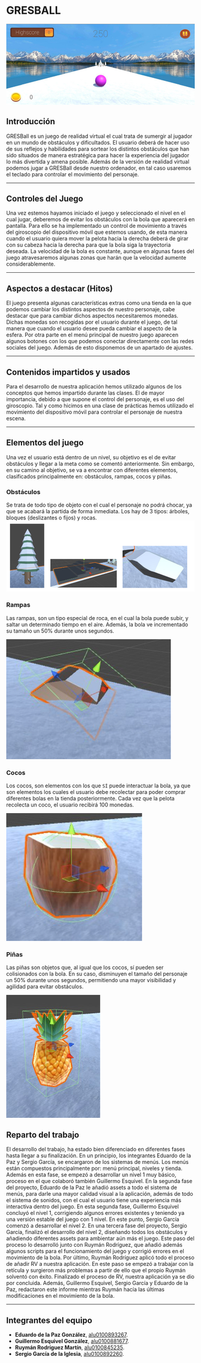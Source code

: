 # GRESBALL
![Imagen no encontrada](imagenes/Imagen5.png)
## Introducción

GRESBall es un juego de realidad virtual el cual trata de sumergir al jugador en un mundo de obstáculos y dificultados. El usuario deberá de hacer uso de sus reflejos y habilidades para sortear los distintos obstáculos que han sido situados de manera estratégica para hacer la experiencia del jugador lo más divertida y amena posible. Además de la versión de realidad virtual podemos jugar a GRESBall desde nuestro ordenador, en tal caso usaremos el teclado para controlar el movimiento del personaje.



---
## Controles del Juego

Una vez estemos hayamos iniciado el juego y seleccionado el nivel en el cual jugar, deberemos de evitar los obstáculos con la bola que aparecerá en pantalla. Para ello se ha implementado un control de movimiento a través del giroscopio del dispositivo móvil que estemos usando, de esta manera cuando el usuario quiera mover la pelota hacia la derecha deberá de girar con su cabeza hacia la derecha para que la bola siga la trayectoria deseada. La velocidad de la bola es constante, aunque en algunas fases del juego atravesaremos algunas zonas que harán que la velocidad aumente considerablemente.

---
## Aspectos a destacar (Hitos)

El juego presenta algunas características extras como una tienda en la que podemos cambiar los distintos aspectos de nuestro personaje, cabe destacar que para cambiar dichos aspectos necesitaremos monedas. Dichas monedas son recogidas por el usuario durante el juego, de tal manera que cuando el usuario desee pueda cambiar el aspecto de la esfera. Por otra parte en el menú principal de nuestro juego aparecen algunos botones con los que podemos conectar directamente con las redes sociales del juego. Además de esto disponemos de un apartado de ajustes.

---
## Contenidos impartidos y usados

Para el desarrollo de nuestra aplicación hemos utilizado algunos de los conceptos que hemos impartido durante las clases. El de mayor importancia, debido a que supone el control del personaje, es el uso del giroscopio. Tal y como hicimos en una clase de prácticas hemos utilizado el movimiento del dispositivo móvil para controlar el personaje de nuestra escena.


---
## Elementos del juego

Una vez el usuario está dentro de un nivel, su objetivo es el de evitar obstáculos y llegar a la meta como se comentó anteriormente. Sin embargo, en su camino al objetivo, se va a encontrar con diferentes elementos, clasificados principalmente en: obstáculos, rampas, cocos y piñas.

### Obstáculos
Se trata de todo tipo de objeto con el cual el personaje no podrá chocar, ya que se acabará la partida de forma inmediata. Los hay de 3 tipos: árboles, bloques (deslizantes o fijos) y rocas.
![Imagen no encontrada](imagenes/imagen1.png)

### Rampas

Las rampas, son un tipo especial de roca, en el cual la bola puede subir, y saltar un determinado tiempo en el aire. Además, la bola ve incrementado su tamaño un 50% durante unos segundos.

![Imagen no encontrada](imagenes/Imagen2.png)

### Cocos
Los cocos, son elementos con los que `SÍ` puede interactuar la bola, ya que son elementos los cuales el usuario debe recolectar para poder comprar diferentes bolas en la tienda posteriormente. Cada vez que la pelota recolecta un coco, el usuario recibirá 100 monedas.

![Imagen no encontrada](imagenes/Imagen3.png)

### Piñas
Las piñas son objetos que, al igual que los cocos, sí pueden ser colisionados con la bola. En su caso, disminuyen el tamaño del personaje un 50% durante unos segundos, permitiendo una mayor visibilidad y agilidad para evitar obstáculos.

![Imagen no encontrada](imagenes/Imagen4.png)


## Reparto del trabajo
El desarrollo del trabajo, ha estado bien diferenciado en diferentes fases hasta llegar a su finalización. En un principio, los integrantes Eduardo de la Paz y Sergio García, se encargaron de los sistemas de menús. Los menús están compuestos principalmente por: menú principal, niveles y tienda. Además en esta fase, se empezó a desarrollar un nivel 1 muy básico, proceso en el que colaboró también Guillermo Esquivel.
En la segunda fase del proyecto, Eduardo de la Paz le añadió assets a todo el sistema de menús, para darle una mayor calidad visual a la aplicación, además de todo el sistema de sonidos, con el cual el usuario tiene una experiencia más interactiva dentro del juego. En esta segunda fase, Guillermo Esquivel concluyó el nivel 1, corrigiendo algunos errores existentes y teniendo ya una versión estable del juego con 1 nivel. En este punto, Sergio García comenzó a desarrollar el nivel 2.
En una tercera fase del proyecto, Sergio García, finalizó el desarrollo del nivel 2, diseñando todos los obstáculos y añadiendo diferentes assets para ambientar aún más el juego. Este paso del proceso lo desarrolló junto con Ruymán Rodríguez, que añadió además algunos scripts para el funcionamiento del juego y corrigió errores en el movimiento de la bola.
Por último, Ruymán Rodríguez aplicó todo el proceso de añadir RV a nuestra aplicación. En este paso se empezó a trabajar con la retícula y surgieron más problemas a partir de ello que el propio Ruymán solventó con éxito. Finalizado el proceso de RV, nuestra aplicación ya se dio por concluida.
Además, Guillermo Esquivel, Sergio García y Eduardo de la Paz, redactaron este informe mientras Ruymán hacía las últimas modificaciones en el movimiento de la bola.

---
## Integrantes del equipo

* **Eduardo de la Paz González**, [alu0100893267](https://alu0100893267.github.io).
* **Guillermo Esquivel González**, [alu0100881677](https://alu0100881677.github.io).
* **Ruymán Rodríguez Martín**, [alu0100845235](http://alu0100845235.github.io/).
* **Sergio García de la Iglesia**, [alu0100892260](https://sergiogarciadli.github.io).
